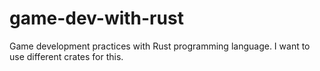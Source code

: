 # game-dev-with-rust
Game development practices with Rust programming language. I want to use different crates for this.
